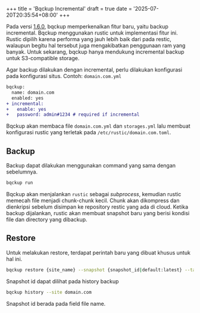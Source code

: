 +++
title = 'Bqckup Incremental'
draft = true
date = '2025-07-20T20:35:54+08:00'
+++

Pada versi [1.6.0](https://github.com/bqckup/bqckup/releases/tag/v1.6.0), bqckup memperkenalkan fitur baru, yaitu backup incremental. Bqckup menggunakan rustic untuk implementasi fitur ini. Rustic dipilih karena performa yang jauh lebih baik dari pada restic, walaupun begitu hal tersebut juga mengakibatkan penggunaan ram yang banyak. Untuk sekarang, bqckup hanya mendukung incremental backup untuk S3-compatible storage.

Agar backup dilakukan dengan incremental, perlu dilakukan konfigurasi pada konfigurasi situs.
Contoh: `domain.com.yml`

```diff
bqckup:
  name: domain.com
  enabled: yes
+ incremental:
+   enable: yes
+   password: admin#1234 # required if incremental
```

Bqckup akan membaca file `domain.com.yml` dan `storages.yml` lalu membuat konfigurasi rustic yang terletak pada `/etc/rustic/domain.com.toml`.

## Backup

Backup dapat dilakukan menggunakan command yang sama dengan sebelumnya.

```sh
bqckup run
```

Bqckup akan menjalankan `rustic` sebagai *subprocess*, kemudian rustic memecah file menjadi chunk-chunk kecil. Chunk akan dikompress dan dienkripsi sebelum disimpan ke repository restic yang ada di cloud. Ketika backup dijalankan, rustic akan membuat snapshot baru yang berisi kondisi file dan directory yang dibackup.

## Restore

Untuk melakukan restore, terdapat perintah baru yang dibuat khusus untuk hal ini.

```sh
bqckup restore {site_name} --snapshot {snapshot_id|default:latest} --target {target_dir|default:directory_source}
```

Snapshot id dapat dilihat pada history backup

```sh
bqckup history --site domain.com
```

Snapshot id berada pada field file name.
